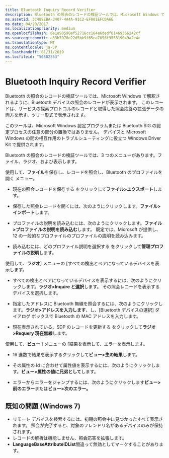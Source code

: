 ```yaml
---
title: Bluetooth Inquiry Record Verifier
description: Bluetooth の照会のレコードの検証ツールでは、Microsoft Windows で解釈されるように、Bluetooth デバイスの照会のレコードが表示されます。
ms.assetid: 3C48EEBA-3407-4A4A-91C2-EF001EFCDA6E
ms.date: 04/20/2017
ms.localizationpriority: medium
ms.openlocfilehash: 6e1e90598ef52716cc164e6dedf01469366242cf
ms.sourcegitcommit: a33b7978e22d5bb9f65ca7056f955319049a2e4c
ms.translationtype: MT
ms.contentlocale: ja-JP
ms.lasthandoff: 01/31/2019
ms.locfileid: "56582353"
---
```

# <a name="bluetooth-inquiry-record-verifier"></a>Bluetooth Inquiry Record Verifier


Bluetooth の照会のレコードの検証ツールでは、Microsoft Windows で解釈されるように、Bluetooth デバイスの照会のレコードが表示されます。 このレコードは、サービスの探索プロトコルのレコードと取得した照会応答の拡張データの両方を示す、ツリー形式で表示されます。

このツールは、Microsoft Windows 認定プログラムまたは Bluetooth SIG の認定プロセスの任意の部分の置換ではありません。 デバイスと Microsoft Windows の間の相互作用のトラブルシューティングに役立つ Windows Driver Kit で提供されます。

Bluetooth の照会のレコードの検証ツールでは、3 つのメニューがあります。ファイル、ラジオ、および表示します。

使用して、**ファイル**を保存し、レコードを照会し、Bluetooth のプロファイルを開く メニュー。

-   現在の照会レコードを保存する をクリックして**ファイル&gt;エクスポート**します。

-   保存した照会レコードを開くには、次のようにクリックします。**ファイル&gt;インポート**します。

-   プロファイルの説明を読み込むには、次のようにクリックします。**ファイル&gt;プロファイルの説明を読み込む**します。 既定では、Microsoft が提供し、12 の一般的なプロファイルのプロファイルの説明を読み込みます。

-   読み込むには、どのプロファイル説明を選択する をクリックして**管理プロファイルの説明**します。

使用して、**ラジオ**] メニューの [すべての検出とペアになっているデバイスを表示します。

-   すべての検出とペアになっているデバイスを表示するには、次のようにクリックします。**ラジオ&gt;Inquire と選択**します。 その照会レコードを表示するデバイスを選択します。

-   指定したアドレスに Bluetooth 無線を照会するには、次のようにクリックします。**ラジオ&gt;アドレスを入力します**、し、[Bluetooth デバイスの選択] ダイアログ ボックスで Bluetooth の MAC アドレスを入力します。
-   現在表示されている、SDP のレコードを更新する をクリックして**ラジオ&gt;Requery 現在無線**します。

使用して、**ビュー** ] メニューの [結果を表示して、エラーを表示します。

-   16 進数で結果を表示するクリックして**ビュー&gt;生の結果**します。

-   その属性の Id に合わせて属性値を表示するには、次のようにクリックします。**ビュー&gt;属性の値に兄弟として**します。

-   エラーからエラーをジャンプするには、次のようにクリックします**ビュー&gt;前のエラー**または**ビュー&gt;次のエラー。**

## <a name="span-idknownissueswindows7spanspan-idknownissueswindows7spanspan-idknownissueswindows7spanknown-issues-windows-7"></a><span id="Known_Issues__Windows_7_"></span><span id="known_issues__windows_7_"></span><span id="KNOWN_ISSUES__WINDOWS_7_"></span>既知の問題 (Windows 7)


-   リモート デバイスを検索するには、初期の照会中に見つかったすべて表示されます。 照会が完了すると、対象のフレンドリ名があるデバイスのみが保持されます。
-   レコードの解析は機能しません、照会応答を拡張します。
-   **LanguageBaseAttributeIDList**間違って無効としてマークすることがあります。

 

 





